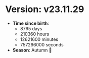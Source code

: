 # Version: v23.11.29
- **Time since birth**:
  - 8765 days
  - 210360 hours
  - 12621600 minutes
  - 757296000 seconds
- **Season**: Autumn 🍁
